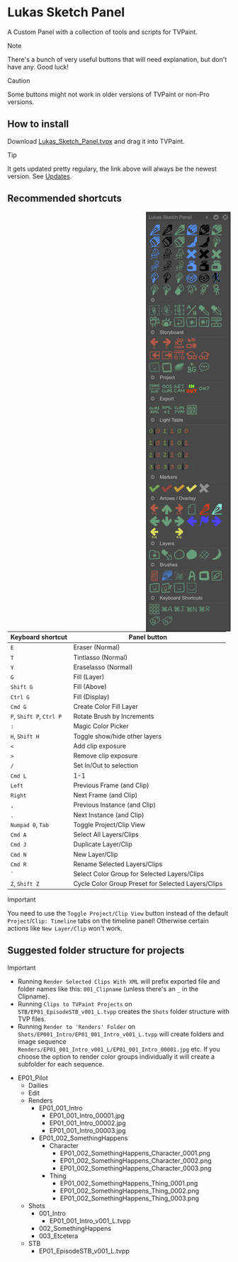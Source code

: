 # Lukas Sketch Panel
A Custom Panel with a collection of tools and scripts for TVPaint.
> [!NOTE]
> There's a bunch of very useful buttons that will need explanation, but don't have any. Good luck!

> [!CAUTION]
> Some buttons might not work in older versions of TVPaint or non-Pro versions.
## How to install
Download [Lukas_Sketch_Panel.tvpx](panels/Lukas_Sketch_Panel.tvpx?raw=1) and drag it into TVPaint.
> [!TIP]
> It gets updated pretty regulary, the link above will always be the newest version. See [Updates](https://github.com/lukaskrepel/TVP-Lukas-Sketch-Panel/commits/master/panels/Lukas_Sketch_Panel.tvpx).
## Recommended shortcuts
<img align="right" src="screenshot.png">

Keyboard shortcut|Panel button
---|---
`E`|Eraser (Normal)
`T`|Tintlasso (Normal)
`Y`|Eraselasso (Normal)
`G`|Fill (Layer)
`Shift G`|Fill (Above)
`Ctrl G`|Fill (Display)
`Cmd G`|Create Color Fill Layer
`P`, `Shift P`, `Ctrl P`|Rotate Brush by Increments
`:`|Magic Color Picker
`H`, `Shift H`|Toggle show/hide other layers
`<`|Add clip exposure
`>`|Remove clip exposure
`/`|Set In/Out to selection
`Cmd L`|1-1
`Left`|Previous Frame (and Clip)
`Right`|Next Frame (and Clip)
`,`|Previous Instance (and Clip)
`.`|Next Instance (and Clip)
`Numpad 0`, `Tab`|Toggle Project/Clip View
`Cmd A`|Select All Layers/Clips
`Cmd J`|Duplicate Layer/Clip
`Cmd N`|New Layer/Clip
`Cmd R`|Rename Selected Layers/Clips
`` ` ``|Select Color Group for Selected Layers/Clips
`Z`, `Shift Z`|Cycle Color Group Preset for Selected Layers/Clips
> [!IMPORTANT]
> You need to use the `Toggle Project/Clip View` button instead of the default `Project`/`Clip: Timeline` tabs on the timeline panel! Otherwise certain actions like `New Layer/Clip` won't work.
## Suggested folder structure for projects
> [!IMPORTANT]
> - Running `Render Selected Clips With XML` will prefix exported file and folder names like this: `001_Clipname` (unless there's an `_` in the Clipname).
> - Running `Clips to TVPaint Projects` on `STB/EP01_EpisodeSTB_v001_L.tvpp` creates the `Shots` folder structure with TVP files.
> - Running `Render to 'Renders' Folder` on `Shots/EP001_Intro/EP01_001_Intro_v001_L.tvpp` will create folders and image sequence `Renders/EP01_001_Intro_v001_L/EP01_001_Intro_00001.jpg` etc. If you choose the option to render color groups individually it will create a subfolder for each sequence.
- EP01_Pilot
  - Dailies
  - Edit
  - Renders
    - EP01_001_Intro
      - EP01_001_Intro_00001.jpg
      - EP01_001_Intro_00002.jpg
      - EP01_001_Intro_00003.jpg
    - EP01_002_SomethingHappens
      - Character
        - EP01_002_SomethingHappens_Character_0001.png
        - EP01_002_SomethingHappens_Character_0002.png
        - EP01_002_SomethingHappens_Character_0003.png
      - Thing
        - EP01_002_SomethingHappens_Thing_0001.png
        - EP01_002_SomethingHappens_Thing_0002.png
        - EP01_002_SomethingHappens_Thing_0003.png
  - Shots
    - 001_Intro
      - EP01_001_Intro_v001_L.tvpp
    - 002_SomethingHappens
    - 003_Etcetera
  - STB
    - EP01_EpisodeSTB_v001_L.tvpp
